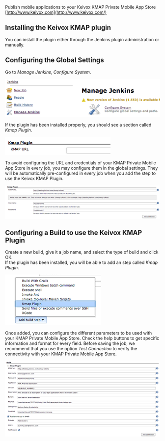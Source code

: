 
Publish mobile applications to your Keivox KMAP Private Mobile App Store
[http://www.keivox.com](http://www.keivox.com/)

## Installing the Keivox KMAP plugin

You can install the plugin either through the Jenkins plugin
administration or manually.

## **Configuring the Global Settings**

Go to *Manage Jenkins*, *Configure System*.

![](docs/images/configure_system.png)

If the plugin has been installed properly, you should see a section
called *Kmap Plugin*.

![](docs/images/kmap_section.png)

To avoid configuring the URL and credentials of your KMAP Private Mobile
App Store in every job, you may configure them in the global settings.
They will be automatically pre-configured in every job when you add the
step to use the Keivox KMAP Plugin.

![](docs/images/kmap_global_settings.png)

## Configuring a Build to use the Keivox KMAP Plugin

Create a new build, give it a job name, and select the type of build and
click OK.  
If the plugin has been installed, you will be able to add an step called
*Kmap Plugin*.

![](docs/images/step_kmap_plugin.png)

Once added, you can configure the different parameters to be used with
your KMAP Private Mobile App Store. Check the help buttons to get
specific information and format for every field. Before saving the job,
we recommend that you use the option *Test Connection* to verify the
connectivity with your KMAP Private Mobile App Store.

![](docs/images/build_settings_kmap_plugin.png)
